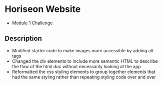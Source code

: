  # Horiseon Website
- Module 1 Challenge
## Description
- Modified starter code to make images more accessible by adding alt tags
- Changed the div elements to include more semantic HTML to describe the flow of the html doc without necessarily looking at the app
- Reformatted the css styling elements to group together elements that had the same styling rather than repeating styling code over and over
